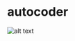 # autocoder

![alt text](https://github.com/franzson/autocoder/blob/main/images/autocoder.001.jpeg)
